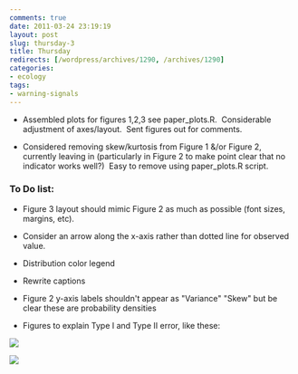 ```yaml
---
comments: true
date: 2011-03-24 23:19:19
layout: post
slug: thursday-3
title: Thursday
redirects: [/wordpress/archives/1290, /archives/1290]
categories:
- ecology
tags:
- warning-signals
---
```



	
  * Assembled plots for figures 1,2,3 see paper_plots.R.  Considerable adjustment of axes/layout.  Sent figures out for comments.

	
  * Considered removing skew/kurtosis from Figure 1 &/or Figure 2, currently leaving in (particularly in Figure 2 to make point clear that no indicator works well?)  Easy to remove using paper_plots.R script.




### To Do list:





	
  * Figure 3 layout should mimic Figure 2 as much as possible (font sizes, margins, etc).

	
  * Consider an arrow along the x-axis rather than dotted line for observed value.

	
  * Distribution color legend

	
  * Rewrite captions

	
  * Figure 2 y-axis labels shouldn't appear as "Variance" "Skew" but be clear these are probability densities

	
  * Figures to explain Type I and Type II error, like these:




![]( http://farm6.staticflickr.com/5059/5436170383_0512da6c12_o.png )


![]( http://farm5.staticflickr.com/4143/5436184927_86efc55987_o.png )





